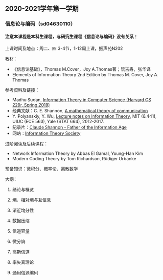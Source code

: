 ## 2020-2021学年第一学期
### 信息论与编码（sd04630110）
#### 注意本课程是本科生课程，与研究生课程《信息论与编码》没有关系！

上课时间及地点：周二、四 3-4节，1-12周上课，振声苑N202

教材：
* 《信息论基础》，Thomas M.Cover，Joy A.Thomas著；阮吉寿，张华译
* Elements of Information Theory 2nd Edition by Thomas M. Cover, Joy A. Thomas

参考资料及链接：
* Madhu Sudan, [Information Theory in Computer Science (Harvard CS 229r, Spring 2019)](http://people.seas.harvard.edu/~madhusudan/courses/Spring2019/)
* 经典文献：C. E. Shannon, [A mathematical theory of communication](https://dl.acm.org/doi/10.1145/584091.584093)
* Y. Polyanskiy, Y. Wu, [Lecture notes on Information Theory](http://people.lids.mit.edu/yp/homepage/data/itlectures_v5.pdf), MIT (6.441), UIUC (ECE 563), Yale (STAT 664), 2012-2017.
* 纪录片：[Claude Shannon - Father of the Information Age](https://v.qq.com/x/page/a0197khdkeg.html)
* 网站：[Information Theory Society](https://www.itsoc.org/)

进阶阅读及后续课程：
* Network Information Theory by Abbas El Gamal, Young-Han Kim
* Modern Coding Theory by Tom Richardson, Rüdiger Urbanke

预备知识：微积分、概率论、离散数学

大纲：

1. 绪论与概览

2. 熵、相对熵与互信息

3. 渐近均分性

4. 数据压缩

5. 信道容量

6. 微分熵

7. 高斯信道

8. 率失真理论

9. 通用信源编码


